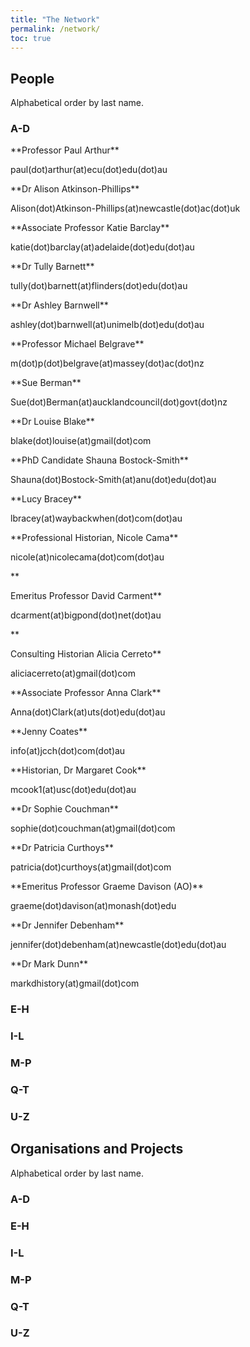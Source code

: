 ```yaml
---
title: "The Network"
permalink: /network/
toc: true
---
```

## People
Alphabetical order by last name.
### A-D
<p>**Professor Paul Arthur**</p>
paul(dot)arthur(at)ecu(dot)edu(dot)au

<p>**Dr Alison Atkinson-Phillips**</p>
Alison(dot)Atkinson-Phillips(at)newcastle(dot)ac(dot)uk

<p>**Associate Professor Katie Barclay**</p>
katie(dot)barclay(at)adelaide(dot)edu(dot)au

<p>**Dr Tully Barnett**</p>
tully(dot)barnett(at)flinders(dot)edu(dot)au

<p>**Dr Ashley Barnwell**</p>
ashley(dot)barnwell(at)unimelb(dot)edu(dot)au

<p>**Professor Michael	Belgrave**</p>
m(dot)p(dot)belgrave(at)massey(dot)ac(dot)nz

<p>**Sue Berman**</p>
Sue(dot)Berman(at)aucklandcouncil(dot)govt(dot)nz

<p>**Dr Louise Blake**</p>
blake(dot)louise(at)gmail(dot)com

<p>**PhD Candidate Shauna	Bostock-Smith**</p>
Shauna(dot)Bostock-Smith(at)anu(dot)edu(dot)au

<p>**Lucy Bracey**</p>
lbracey(at)waybackwhen(dot)com(dot)au

<p>**Professional Historian, Nicole	Cama**</p>
nicole(at)nicolecama(dot)com(dot)au

<p>**</p>Emeritus Professor David Carment**</p>
dcarment(at)bigpond(dot)net(dot)au

<p>**</p>Consulting Historian Alicia Cerreto**</p></p>
aliciacerreto(at)gmail(dot)com

<p>**Associate Professor Anna Clark**</p>
Anna(dot)Clark(at)uts(dot)edu(dot)au

<p>**Jenny Coates**</p>
info(at)jcch(dot)com(dot)au

<p>**Historian, Dr Margaret Cook**</p>
mcook1(at)usc(dot)edu(dot)au

<p>**Dr Sophie Couchman**</p>
sophie(dot)couchman(at)gmail(dot)com

<p>**Dr Patricia Curthoys**</p>
patricia(dot)curthoys(at)gmail(dot)com

<p>**Emeritus Professor Graeme Davison (AO)**</p>
graeme(dot)davison(at)monash(dot)edu

<p>**Dr Jennifer Debenham**</p>
jennifer(dot)debenham(at)newcastle(dot)edu(dot)au

<p>**Dr Mark Dunn**</p>
markdhistory(at)gmail(dot)com


### E-H
### I-L
### M-P
### Q-T
### U-Z




## Organisations and Projects
Alphabetical order by last name.
### A-D
### E-H
### I-L
### M-P
### Q-T
### U-Z
